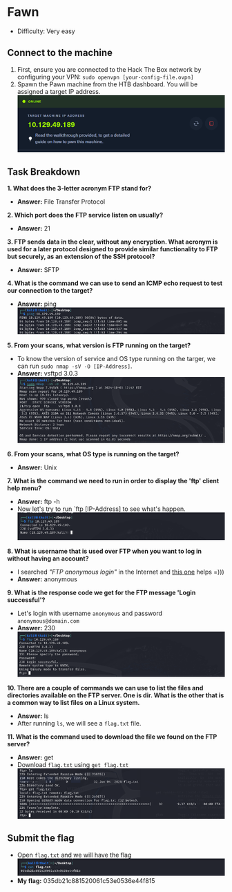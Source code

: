 # Fawn
- Difficulty: Very easy

## Connect to the machine
1. First, ensure you are connected to the Hack The Box network by configuring your VPN: `sudo openvpn [your-config-file.ovpn]`
2. Spawn the Pawn machine from the HTB dashboard. You will be assigned a target IP address.
![ip-address](img/ip-address.png)

## Task Breakdown
**1. What does the 3-letter acronym FTP stand for?**
- **Answer:** File Transfer Protocol

**2. Which port does the FTP service listen on usually?**
- **Answer:** 21

**3. FTP sends data in the clear, without any encryption. What acronym is used for a later protocol designed to provide similar functionality to FTP but securely, as an extension of the SSH protocol?**
- **Answer:** SFTP

**4. What is the command we can use to send an ICMP echo request to test our connection to the target?**
- **Answer:** ping
![ping](img/ping.png)

**5. From your scans, what version is FTP running on the target?**
- To know the version of service and OS type running on the targer, we can run `sudo nmap -sV -O [IP-Address]`.
- **Answer:** vsftpd 3.0.3
![nmap](img/nmap.png)

**6. From your scans, what OS type is running on the target?**
- **Answer:** Unix

**7. What is the command we need to run in order to display the 'ftp' client help menu?**
- **Answer:** ftp -h
- Now let's try to run `ftp [IP-Address] to see what's happen.
![ftp](img/ftp.png)  

**8. What is username that is used over FTP when you want to log in without having an account?**
- I searched *"FTP anonymous login"* in the Internet and [this one](https://stackoverflow.com/questions/3936911/how-can-i-login-anonymously-with-ftp-usr-bin-ftp#:~:text=Anonymous%20ftp%20logins%20are%20usually%20the%20username%20'anonymous') helps =)))
- **Answer:** anonymous

**9. What is the response code we get for the FTP message 'Login successful'?**
- Let's login with  username `anonymous` and password `anonymous@domain.com`
- **Answer:** 230
![login-code](img/login-code.png)

**10. There are a couple of commands we can use to list the files and directories available on the FTP server. One is dir. What is the other that is a common way to list files on a Linux system.**
- **Answer:** ls
- After running `ls`, we will see a `flag.txt` file.

**11. What is the command used to download the file we found on the FTP server?**
- **Answer:** get
- Download `flag.txt` using `get flag.txt`
![ls-get](img/ls-get.png)

## Submit the flag
- Open `flag.txt` and we will have the flag
![flag](img/flag.png)
- **My flag:** 035db21c881520061c53e0536e44f815

